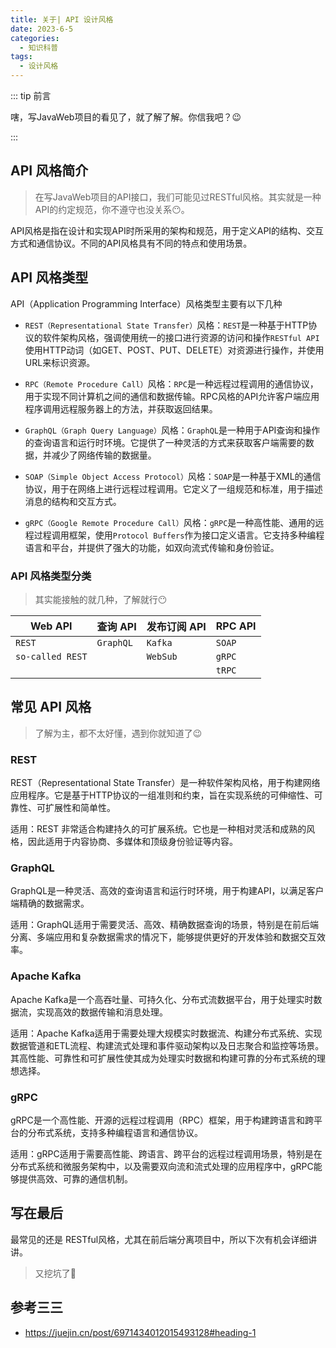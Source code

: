 ```yaml
---
title: 关于| API 设计风格
date: 2023-6-5
categories: 
  - 知识科普
tags: 
  - 设计风格
---
```


::: tip 前言

嗐，写JavaWeb项目的看见了，就了解了解。你信我吧？😉

:::

## API 风格简介

> 在写JavaWeb项目的API接口，我们可能见过RESTful风格。其实就是一种API的约定规范，你不遵守也没关系😶。

API风格是指在设计和实现API时所采用的架构和规范，用于定义API的结构、交互方式和通信协议。不同的API风格具有不同的特点和使用场景。



## API 风格类型

API（Application Programming Interface）风格类型主要有以下几种

- `REST（Representational State Transfer）`风格：`REST`是一种基于HTTP协议的软件架构风格，强调使用统一的接口进行资源的访问和操作`RESTful API`使用HTTP动词（如GET、POST、PUT、DELETE）对资源进行操作，并使用URL来标识资源。

- `RPC（Remote Procedure Call）`风格：`RPC`是一种远程过程调用的通信协议，用于实现不同计算机之间的通信和数据传输。RPC风格的API允许客户端应用程序调用远程服务器上的方法，并获取返回结果。

- `GraphQL（Graph Query Language）`风格：`GraphQL`是一种用于API查询和操作的查询语言和运行时环境。它提供了一种灵活的方式来获取客户端需要的数据，并减少了网络传输的数据量。

- `SOAP（Simple Object Access Protocol）`风格：`SOAP`是一种基于XML的通信协议，用于在网络上进行远程过程调用。它定义了一组规范和标准，用于描述消息的结构和交互方式。

- `gRPC（Google Remote Procedure Call）`风格：`gRPC`是一种高性能、通用的远程过程调用框架，使用`Protocol Buffers`作为接口定义语言。它支持多种编程语言和平台，并提供了强大的功能，如双向流式传输和身份验证。



### API 风格类型分类

> 其实能接触的就几种，了解就行😶

| Web API          | 查询 API  | 发布订阅 API | RPC API |
| ---------------- | --------- | ------------ | ------- |
| `REST`           | `GraphQL` | `Kafka`      | `SOAP`  |
| `so-called REST` |           | `WebSub`     | `gRPC`  |
|                  |           |              | `tRPC`  |



## 常见 API 风格

> 了解为主，都不太好懂，遇到你就知道了😉

### REST

REST（Representational State Transfer）是一种软件架构风格，用于构建网络应用程序。它是基于HTTP协议的一组准则和约束，旨在实现系统的可伸缩性、可靠性、可扩展性和简单性。

适用：REST 非常适合构建持久的可扩展系统。它也是一种相对灵活和成熟的风格，因此适用于内容协商、多媒体和顶级身份验证等内容。



### GraphQL

GraphQL是一种灵活、高效的查询语言和运行时环境，用于构建API，以满足客户端精确的数据需求。

适用：GraphQL适用于需要灵活、高效、精确数据查询的场景，特别是在前后端分离、多端应用和复杂数据需求的情况下，能够提供更好的开发体验和数据交互效率。



### Apache Kafka

Apache Kafka是一个高吞吐量、可持久化、分布式流数据平台，用于处理实时数据流，实现高效的数据传输和消息处理。

适用：Apache Kafka适用于需要处理大规模实时数据流、构建分布式系统、实现数据管道和ETL流程、构建流式处理和事件驱动架构以及日志聚合和监控等场景。其高性能、可靠性和可扩展性使其成为处理实时数据和构建可靠的分布式系统的理想选择。



### gRPC

gRPC是一个高性能、开源的远程过程调用（RPC）框架，用于构建跨语言和跨平台的分布式系统，支持多种编程语言和通信协议。

适用：gRPC适用于需要高性能、跨语言、跨平台的远程过程调用场景，特别是在分布式系统和微服务架构中，以及需要双向流和流式处理的应用程序中，gRPC能够提供高效、可靠的通信机制。





## 写在最后

最常见的还是 RESTful风格，尤其在前后端分离项目中，所以下次有机会详细讲讲。

> 又挖坑了🧐



## 参考三三

- https://juejin.cn/post/6971434012015493128#heading-1